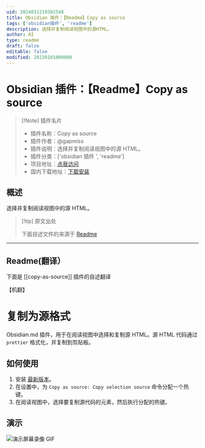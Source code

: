 ```yaml
---
uid: 2024031219302548
title: Obsidian 插件：【Readme】Copy as source
tags: ['obsidian插件', 'readme']
description: 选择并复制阅读视图中的源HTML。
author: AI
type: readme
draft: false
editable: false
modified: 20230101000000
---
```


# Obsidian 插件：【Readme】Copy as source

> [!Note] 插件名片
> - 插件名称：Copy as source
> - 插件作者：@gapmiss
> - 插件说明：选择并复制阅读视图中的源 HTML。
> - 插件分类：['obsidian 插件 ', 'readme']
> - 项目地址：[点我访问](https://github.com/gapmiss/copy-as-source)
> - 国内下载地址：[下载安装](https://pkmer.cn/products/plugin/pluginMarket/?copy-as-source)

## 概述

选择并复制阅读视图中的源 HTML。

> [!tip] 原文出处
>
>下面自述文件的来源于 [Readme](https://ghproxy.net/https://raw.githubusercontent.com/gapmiss/copy-as-source/master/README.md)

---

## Readme(翻译）

下面是 [[copy-as-source]] 插件的自述翻译

【机翻】

# 复制为源格式

Obsidian.md 插件，用于在阅读视图中选择和复制源 HTML。源 HTML 代码通过 `prettier` 格式化，并复制到剪贴板。

## 如何使用

1. 安装 [最新版本](https://github.com/gapmiss/copy-as-source/releases)。
2. 在设置中，为 `Copy as source: Copy selection source` 命令分配一个热键。
3. 在阅读视图中，选择要复制源代码的元素，然后执行分配的热键。

## 演示

![演示屏幕录像 GIF](https://cdn.pkmer.cn/covers/copy-as-source_1_0.gif!pkmer)
